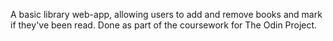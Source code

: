 A basic library web-app, allowing users to add and remove books and mark if they've been read. Done as part of the coursework for The Odin Project.